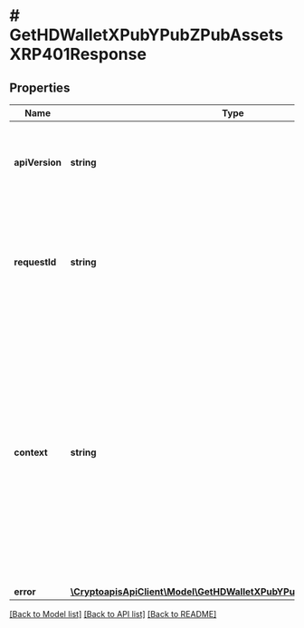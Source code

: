 # # GetHDWalletXPubYPubZPubAssetsXRP401Response

## Properties

Name | Type | Description | Notes
------------ | ------------- | ------------- | -------------
**apiVersion** | **string** | Specifies the version of the API that incorporates this endpoint. |
**requestId** | **string** | Defines the ID of the request. The &#x60;requestId&#x60; is generated by Crypto APIs and it&#39;s unique for every request. |
**context** | **string** | In batch situations the user can use the context to correlate responses with requests. This property is present regardless of whether the response was successful or returned as an error. &#x60;context&#x60; is specified by the user. | [optional]
**error** | [**\CryptoapisApiClient\Model\GetHDWalletXPubYPubZPubAssetsXRPE401**](GetHDWalletXPubYPubZPubAssetsXRPE401.md) |  |

[[Back to Model list]](../../README.md#models) [[Back to API list]](../../README.md#endpoints) [[Back to README]](../../README.md)
